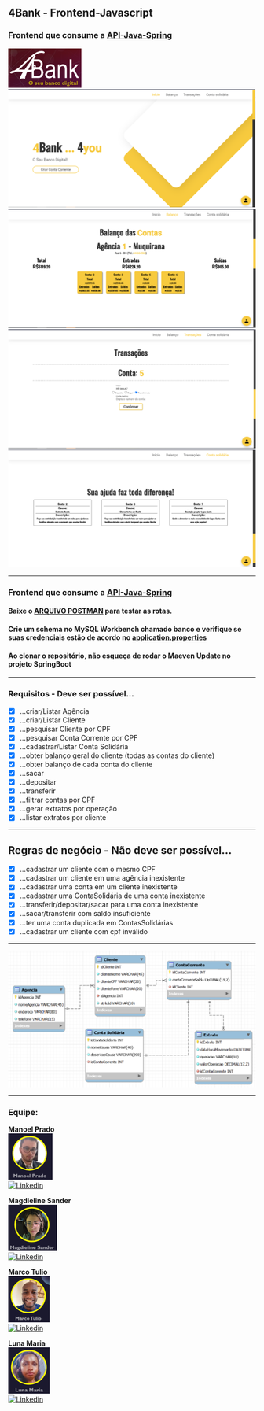 ## 4Bank - Frontend-Javascript
### Frontend que consume a <b><a href="https://github.com/ManoelPradoMark22/ContaBancaria-JavaSpringApp">API-Java-Spring</a></b>
<img src="./logo.png" width="149" height="80"/>

<br />
<img src="./print1.png"/>
<br />
<img src="./print2.png"/>
<br />
<img src="./print3.png"/>
<br />
<img src="./print4.png"/>

---
### Frontend que consume a <b><a href="https://github.com/ManoelPradoMark22/ContaBancaria-JavaSpringApp">API-Java-Spring</a></b>
#### Baixe o <b><a href="https://github.com/ManoelPradoMark22/ContaBancaria-JavaSpringApp/blob/master/JAVA-spring%20-%20Banco%20-%20postmanfile">ARQUIVO POSTMAN</a></b> para testar as rotas.
#### Crie um schema no MySQL Workbench chamado banco e verifique se suas credenciais estão de acordo no <b><a href="https://github.com/ManoelPradoMark22/ContaBancaria-JavaSpringApp/blob/master/src/main/resources/application.properties">application.properties</a></b>
#### Ao clonar o repositório, não esqueça de rodar o Maeven Update no projeto SpringBoot

---

### Requisitos - Deve ser possível...

- [x] ...criar/Listar Agência
- [x] ...criar/Listar Cliente
- [x] ...pesquisar Cliente por CPF
- [x] ...pesquisar Conta Corrente por CPF
- [x] ...cadastrar/Listar Conta Solidária
- [x] ...obter balanço geral do cliente (todas as contas do cliente)
- [x] ...obter balanço de cada conta do cliente
- [x] ...sacar
- [x] ...depositar
- [x] ...transferir
- [x] ...filtrar contas por CPF
- [x] ...gerar extratos por operação
- [x] ...listar extratos por cliente

---

## Regras de negócio - Não deve ser possível...

- [x] ...cadastrar um cliente com o mesmo CPF
- [x] ...cadastrar um cliente em uma agência inexistente
- [x] ...cadastrar uma conta em um cliente inexistente
- [x] ...cadastrar uma ContaSolidária de uma conta inexistente
- [x] ...transferir/depositar/sacar para uma conta inexistente 
- [x] ...sacar/transferir com saldo insuficiente
- [x] ...ter uma conta duplicada em ContasSolidárias
- [x] ...cadastrar um cliente com cpf inválido

---

![modelo](./modeloLogico.png)

---

### Equipe:

<b>Manoel Prado</b>
<br />
<img src="./manoel.png" height="94" width="90" />
<br />
[![Linkedin](https://img.shields.io/badge/LinkedIn-0077B5?style=for-the-badge&logo=linkedin&logoColor=white)](https://www.linkedin.com/in/manoelpradomark22/)

<b>Magdieline Sander</b>
<br />
<img src="./magd.png" height="94" width="99" />
<br />
[![Linkedin](https://img.shields.io/badge/LinkedIn-0077B5?style=for-the-badge&logo=linkedin&logoColor=white)](https://www.linkedin.com/in/magdieline-sander-061707223/)

<b>Marco Tulio</b>
<br />
<img src="./marco.png" height="94" width="84" />
<br />
[![Linkedin](https://img.shields.io/badge/LinkedIn-0077B5?style=for-the-badge&logo=linkedin&logoColor=white)](https://www.linkedin.com/in/tulinh0/)

<b>Luna Maria</b>
<br />
<img src="./luna.png" height="94" width="84" />
<br />
[![Linkedin](https://img.shields.io/badge/LinkedIn-0077B5?style=for-the-badge&logo=linkedin&logoColor=white)](https://www.linkedin.com/in/luna-maria-465a111b8/)

